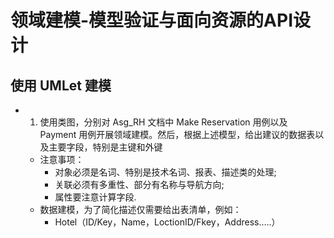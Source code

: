 # 领域建模-模型验证与面向资源的API设计

## 使用 UMLet 建模

- 1. 使用类图，分别对 Asg_RH 文档中 Make Reservation 用例以及 Payment 用例开展领域建模。然后，根据上述模型，给出建议的数据表以及主要字段，特别是主键和外键
  * 注意事项：
      + 对象必须是名词、特别是技术名词、报表、描述类的处理;
      + 关联必须有多重性、部分有名称与导航方向;
      + 属性要注意计算字段.
  * 数据建模，为了简化描述仅需要给出表清单，例如：
      + Hotel（ID/Key，Name，LoctionID/Fkey，Address…..） 

